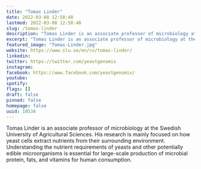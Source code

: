 ```yaml
---
title: "Tomas Linder"
date: 2022-03-08 12:58:48
lastmod: 2022-03-08 12:58:48
slug: /tomas-linder
description: "Tomas Linder is an associate professor of microbiology at the Swedish University of Agricultural Sciences. His research is mainly focused on how yeast cells extract nutrients from their surrounding environment. Understanding the nutrient requirements of yeasts and other potentially edible microorganisms is essential for large-scale production of microbial protein, fats, and vitamins for human consumption."
excerpt: "Tomas Linder is an associate professor of microbiology at the Swedish University of Agricultural Sciences. His research is mainly focused on how yeast cells extract nutrients from their surrounding environment. Understanding the nutrient requirements of yeasts and other potentially edible microorganisms is essential for large-scale production of microbial protein, fats, and vitamins for human consumption."
featured_image: "Tomas-Linder.jpg"
website: https://www.slu.se/en/cv/tomas-linder/
linkedin: 
twitter: https://twitter.com/yeastgenomix
instagram: 
facebook: https://www.facebook.com/yeastgenomix/
youtube: 
spotify: 
flags: []
draft: false
pinned: false
homepage: false
uuid: 10534
---
```

Tomas Linder is an associate professor of microbiology at the Swedish
University of Agricultural Sciences. His research is mainly focused on
how yeast cells extract nutrients from their surrounding environment.
Understanding the nutrient requirements of yeasts and other potentially
edible microorganisms is essential for large-scale production of
microbial protein, fats, and vitamins for human consumption.
